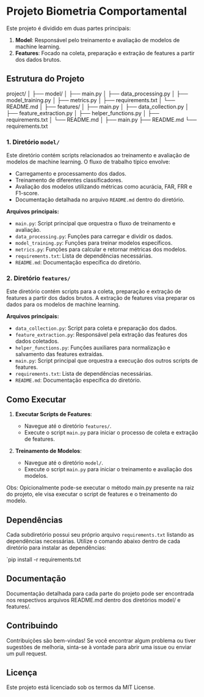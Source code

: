 # Projeto Biometria Comportamental

Este projeto é dividido em duas partes principais:

1. **Model**: Responsável pelo treinamento e avaliação de modelos de machine learning.
2. **Features**: Focado na coleta, preparação e extração de features a partir dos dados brutos.

## Estrutura do Projeto

project/
│
├── model/
│ ├── main.py
│ ├── data_processing.py
│ ├── model_training.py
│ ├── metrics.py
│ ├── requirements.txt
│ └── README.md
│
├── features/
│ ├── main.py
│ ├── data_collection.py
│ ├── feature_extraction.py
│ ├── helper_functions.py
│ ├── requirements.txt
│ └── README.md
│
├── main.py
├── README.md
└── requirements.txt



### 1. Diretório `model/`

Este diretório contém scripts relacionados ao treinamento e avaliação de modelos de machine learning. O fluxo de trabalho típico envolve:

- Carregamento e processamento dos dados.
- Treinamento de diferentes classificadores.
- Avaliação dos modelos utilizando métricas como acurácia, FAR, FRR e F1-score.
- Documentação detalhada no arquivo `README.md` dentro do diretório.

**Arquivos principais:**

- `main.py`: Script principal que orquestra o fluxo de treinamento e avaliação.
- `data_processing.py`: Funções para carregar e dividir os dados.
- `model_training.py`: Funções para treinar modelos específicos.
- `metrics.py`: Funções para calcular e retornar métricas dos modelos.
- `requirements.txt`: Lista de dependências necessárias.
- `README.md`: Documentação específica do diretório.


### 2. Diretório `features/`

Este diretório contém scripts para a coleta, preparação e extração de features a partir dos dados brutos. A extração de features visa preparar os dados para os modelos de machine learning.

**Arquivos principais:**

- `data_collection.py`: Script para coleta e preparação dos dados.
- `feature_extraction.py`: Responsável pela extração das features dos dados coletados.
- `helper_functions.py`: Funções auxiliares para normalização e salvamento das features extraídas.
- `main.py`: Script principal que orquestra a execução dos outros scripts de features.
- `requirements.txt`: Lista de dependências necessárias.
- `README.md`: Documentação específica do diretório.

## Como Executar

1. **Executar Scripts de Features**:
   - Navegue até o diretório `features/`.
   - Execute o script `main.py` para iniciar o processo de coleta e extração de features.

2. **Treinamento de Modelos**:
   - Navegue até o diretório `model/`.
   - Execute o script `main.py` para iniciar o treinamento e avaliação dos modelos.

Obs: Opicionalmente pode-se executar o método main.py presente na raiz do projeto, ele visa executar o script de features e o treinamento do modelo.

## Dependências

Cada subdiretório possui seu próprio arquivo `requirements.txt` listando as dependências necessárias. Utilize o comando abaixo dentro de cada diretório para instalar as dependências:

`pip install -r requirements.txt

## Documentação
Documentação detalhada para cada parte do projeto pode ser encontrada nos respectivos arquivos README.md dentro dos diretórios model/ e features/.

## Contribuindo
Contribuições são bem-vindas! Se você encontrar algum problema ou tiver sugestões de melhoria, sinta-se à vontade para abrir uma issue ou enviar um pull request.

## Licença
Este projeto está licenciado sob os termos da MIT License.